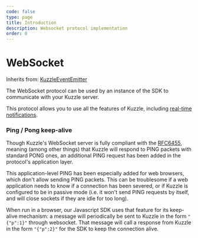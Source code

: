 ```yaml
---
code: false
type: page
title: Introduction
description: Websocket protocol implementation
order: 0
---
```


# WebSocket

Inherits from: [KuzzleEventEmitter](/sdk/js/7/core-classes/kuzzle-event-emitter)

The WebSocket protocol can be used by an instance of the SDK to communicate with your Kuzzle server.

This protocol allows you to use all the features of Kuzzle, including [real-time notifications](/sdk/js/7/essentials/realtime-notifications).

### Ping / Pong keep-alive

Though Kuzzle's WebSocket server is fully compliant with the [RFC6455](https://tools.ietf.org/html/rfc6455#section-5.5.2), meaning (among other things) that Kuzzle will respond to PING packets with standard PONG ones, an additional PING request has been added in the protocol's application layer.

This application-level PING has been especially added for web browsers, which don't allow sending PING packets. This can be troublesome if a web application needs to know if a connection has been severed, or if Kuzzle is configured to be in passive mode (i.e. it won't send PING requests by itself, and will close sockets if they are idle for too long).

When run in a browser, our Javascript SDK uses that feature for its keep-alive mechanism: a message will periodically be sent to Kuzzle in the form `"{"p":1}"` through websocket.
That message will call a response from Kuzzle in the form `"{"p":2}"` for the SDK to keep the connection alive.

